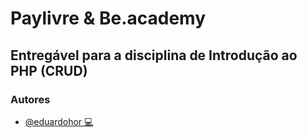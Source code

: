 # Paylivre & Be.academy
## Entregável para a disciplina de Introdução ao PHP (CRUD)


### Autores

- [@eduardohor 💻](https://github.com/eduardohor)




